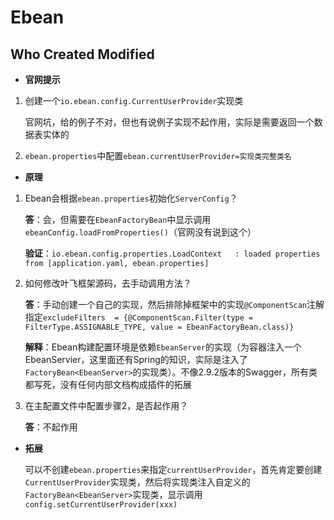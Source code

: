 # Ebean

## Who Created Modified

- **官网提示**

1. 创建一个`io.ebean.config.CurrentUserProvider`实现类

   官网坑，给的例子不对，但也有说例子实现不起作用，实际是需要返回一个数据表实体的

2. `ebean.properties`中配置`ebean.currentUserProvider=实现类完整类名`

- **原理**

1. Ebean会根据`ebean.properties`初始化`ServerConfig`？

   **答**：会，但需要在`EbeanFactoryBean`中显示调用`ebeanConfig.loadFromProperties()`（官网没有说到这个）

   **验证**：`io.ebean.config.properties.LoadContext   : loaded properties from [application.yaml, ebean.properties]`

2. 如何修改叶飞框架源码，去手动调用方法？

   **答**：手动创建一个自己的实现，然后排除掉框架中的实现`@ComponentScan`注解指定`excludeFilters  = {@ComponentScan.Filter(type = FilterType.ASSIGNABLE_TYPE, value = EbeanFactoryBean.class)}`

   **解释**：Ebean构建配置环境是依赖`EbeanServer`的实现（为容器注入一个EbeanServier，这里面还有Spring的知识，实际是注入了`FactoryBean<EbeanServer>`的实现类）。不像2.9.2版本的Swagger，所有类都写死，没有任何内部文档构成插件的拓展

3. 在主配置文件中配置步骤2，是否起作用？

   **答**：不起作用

- **拓展**

  可以不创建`ebean.properties`来指定`currentUserProvider`，首先肯定要创建`CurrentUserProvider`实现类，然后将实现类注入自定义的`FactoryBean<EbeanServer>`实现类，显示调用`config.setCurrentUserProvider(xxx)`
